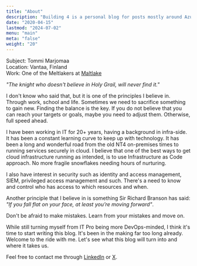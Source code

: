 ```yaml
---
title: "About"
description: "Building 4 is a personal blog for posts mostly around Azure, DevOps, Kubernetes, Powershell, security and whatever I feel like is worth writing."
date: "2020-04-15"
lastmod: "2024-07-02"
menu: "main"
meta: "false"
weight: "20"
---
```

Subject: Tommi Marjomaa  
Location: Vantaa, Finland  
Work: One of the Meltlakers at [Maltlake](https://www.meltlake.com)

_"The knight who doesn't believe in Holy Grail, will never find it."_

I don't know who said that, but it is one of the principles I believe in. Through work, school and life. Sometimes we need to sacrifice something to gain new. Finding the balance is the key. If you do not believe that you can reach your targets or goals, maybe you need to adjust them. Otherwise, full speed ahead.
  
I have been working in IT for 20+ years, having a background in infra-side. It has been a constant learning curve to keep up with technology. It has been a long and wonderful road from the old NT4 on-premises times to running services securely in cloud. I believe that one of the best ways to get cloud infrastructure running as intended, is to use Infrastructure as Code approach. No more fragile snowflakes needing hours of nurturing.

I also have interest in security such as identity and access management, SIEM, privileged access management and such. There's a need to know and control who has access to which resources and when.

Another principle that I believe in is something Sir Richard Branson has said: _"If you fall flat on your face, at least you’re moving forward"_.

Don't be afraid to make mistakes. Learn from your mistakes and move on.

While still turning myself from IT Pro being more DevOps-minded, I think it's time to start writing this blog. It's been in the making far too long already. Welcome to the ride with me. Let's see what this blog will turn into and where it takes us.

Feel free to contact me through [LinkedIn](https://linkedin.com/in/tommimarjomaa) or [X](https://x.com/tommimarjomaa).
